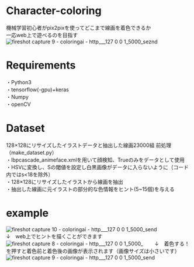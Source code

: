 # Character-coloring
機械学習初心者がpix2pixを使ってどこまで線画を着色できるか  
一応web上で遊べるのを目指す
![fireshot capture 9 - coloringai - http___127 0 0 1_5000_seznd](https://user-images.githubusercontent.com/45202725/52843549-c9d20700-3145-11e9-88b8-19417b8b5f70.png)

# Requirements
・Python3  
・tensorflow(-gpu)+keras  
・Numpy  
・openCV  

# Dataset
128×128にリサイズしたイラストデータと抽出した線画23000組
前処理（make_dataset.py）  
・lbpcascade_animeface.xmlを用いて顔検知、Trueのみをデータとして使用  
・HSVに変換し、Sの閾値を設定し白黒画像がデータに入らないように（コード内ではs<18を除外）  
・128×128にリサイズしたイラストから線画を抽出  
・抽出した線画に元イラストの部分的な色情報をヒント(5~15個)を与える  

# example
![fireshot capture 10 - coloringai - http___127 0 0 1_5000_send](https://user-images.githubusercontent.com/45202725/52842716-4fa08300-3143-11e9-92e5-f1c04a8d6319.png)  
↓　web上でヒントを描くことができます　　
![fireshot capture 8 - coloringai - http___127 0 0 1_5000_](https://user-images.githubusercontent.com/45202725/52843572-dd7d6d80-3145-11e9-9230-170921214638.png)　　
↓　着色する！を押すと着色前と着色後の画像が表示されます（画像サイズは小さいです）  
![fireshot capture 9 - coloringai - http___127 0 0 1_5000_send](https://user-images.githubusercontent.com/45202725/52843743-54b30180-3146-11e9-8cdf-05fe9daf6d10.png)

